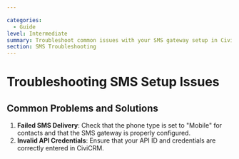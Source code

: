 ```yaml
---

categories:
  - Guide
level: Intermediate
summary: Troubleshoot common issues with your SMS gateway setup in CiviCRM.
section: SMS Troubleshooting
---
```


# Troubleshooting SMS Setup Issues

## Common Problems and Solutions
1. **Failed SMS Delivery**: Check that the phone type is set to "Mobile" for contacts and that the SMS gateway is properly configured.
2. **Invalid API Credentials**: Ensure that your API ID and credentials are correctly entered in CiviCRM.
